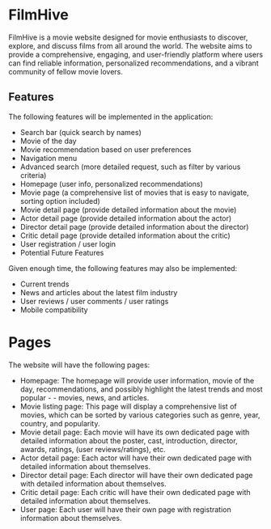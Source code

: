 # FilmHive
FilmHive is a movie website designed for movie enthusiasts to discover, explore, and discuss films from all around the world. The website aims to provide a comprehensive, engaging, and user-friendly platform where users can find reliable information, personalized recommendations, and a vibrant community of fellow movie lovers.

## Features
The following features will be implemented in the application:

- Search bar (quick search by names)
- Movie of the day
- Movie recommendation based on user preferences
- Navigation menu
- Advanced search (more detailed request, such as filter by various criteria)
- Homepage (user info, personalized recommendations)
- Movie page (a comprehensive list of movies that is easy to navigate, sorting option included)
- Movie detail page (provide detailed information about the movie)
- Actor detail page (provide detailed information about the actor)
- Director detail page (provide detailed information about the director)
- Critic detail page (provide detailed information about the critic)
- User registration / user login
- Potential Future Features

Given enough time, the following features may also be implemented:

- Current trends
- News and articles about the latest film industry
- User reviews / user comments / user ratings
- Mobile compatibility

# Pages
The website will have the following pages:

- Homepage: The homepage will provide user information, movie of the day, recommendations, and possibly highlight the latest trends and most popular - - movies, news, and articles.
- Movie listing page: This page will display a comprehensive list of movies, which can be sorted by various categories such as genre, year, country, and popularity.
- Movie detail page: Each movie will have its own dedicated page with detailed information about the poster, cast, introduction, director, awards, ratings, (user reviews/ratings), etc.
- Actor detail page: Each actor will have their own dedicated page with detailed information about themselves.
- Director detail page: Each director will have their own dedicated page with detailed information about themselves.
- Critic detail page: Each critic will have their own dedicated page with detailed information about themselves.
- User page: Each user will have their own page with registration information about themselves.
